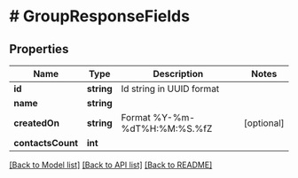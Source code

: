 # # GroupResponseFields

## Properties

Name | Type | Description | Notes
------------ | ------------- | ------------- | -------------
**id** | **string** | Id string in UUID format | 
**name** | **string** |  | 
**createdOn** | **string** | Format %Y-%m-%dT%H:%M:%S.%fZ | [optional] 
**contactsCount** | **int** |  | 

[[Back to Model list]](../../README.md#documentation-for-models) [[Back to API list]](../../README.md#documentation-for-api-endpoints) [[Back to README]](../../README.md)



